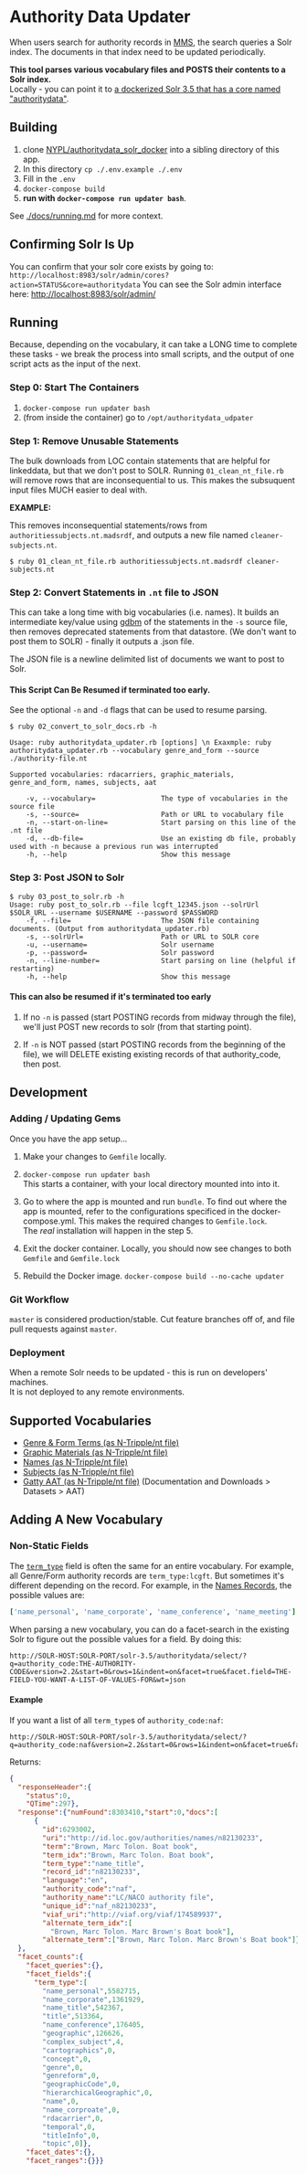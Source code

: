 # Authority Data Updater

When users search for authority records in [MMS](https://github.com/nypl/mms), the
search queries a Solr index. The documents in that index need to be updated periodically.

**This tool parses various vocabulary files and POSTS their contents to a Solr index.**  
Locally - you can point it to [a dockerized Solr 3.5 that has a core named "authoritydata"](https://github.com/NYPL/authoritydata_solr_docker).

## Building

1.  clone [NYPL/authoritydata_solr_docker](https://github.com/NYPL/authoritydata_solr_docker) into a sibling directory of this app.
2.  In this directory `cp ./.env.example ./.env`
3.  Fill in the `.env`
4.  `docker-compose build`
5.  **run with `docker-compose run updater bash`**.

See [./docs/running.md](running.md) for more context.

## Confirming Solr Is Up

You can confirm that your solr core exists by going to: `http://localhost:8983/solr/admin/cores?action=STATUS&core=authoritydata`
You can see the Solr admin interface here: <http://localhost:8983/solr/admin/>

## Running

Because, depending on the vocabulary, it can take a LONG time to complete these tasks -
we break the process into small scripts, and the output of one script acts as
the input of the next.

### Step 0: Start The Containers

1.  `docker-compose run updater bash`
2.  (from inside the container) go to `/opt/authoritydata_udpater`

### Step 1: Remove Unusable Statements

The bulk downloads from LOC contain statements that are helpful for linkeddata, but that we don't post to SOLR.
Running `01_clean_nt_file.rb` will remove rows that are inconsequential to us.
This makes the subsuquent input files MUCH easier to deal with.

**EXAMPLE:**

This removes inconsequential statements/rows from `authoritiessubjects.nt.madsrdf`,
and outputs a new file named `cleaner-subjects.nt`.

    $ ruby 01_clean_nt_file.rb authoritiessubjects.nt.madsrdf cleaner-subjects.nt

### Step 2: Convert Statements in `.nt` file to JSON

This can take a long time with big vocabularies (i.e. names).
It builds an intermediate key/value using [gdbm](https://ruby-doc.org/stdlib-2.5.3/libdoc/gdbm/rdoc/GDBM.html) of
the statements in the `-s` source file, then removes deprecated statements from that datastore.
(We don't want to post them to SOLR) - finally it outputs a .json file.

The JSON file is a newline delimited list of documents we want to post to Solr.

#### This Script Can Be Resumed if terminated too early.

See the optional `-n` and `-d` flags that can be used to resume parsing.

    $ ruby 02_convert_to_solr_docs.rb -h

    Usage: ruby authoritydata_updater.rb [options] \n Exaxmple: ruby authoritydata_updater.rb --vocabulary genre_and_form --source ./authority-file.nt

    Supported vocabularies: rdacarriers, graphic_materials, genre_and_form, names, subjects, aat

        -v, --vocabulary=                The type of vocabularies in the source file
        -s, --source=                    Path or URL to vocabulary file
        -n, --start-on-line=             Start parsing on this line of the .nt file
        -d, --db-file=                   Use an existing db file, probably used with -n because a previous run was interrupted
        -h, --help                       Show this message

### Step 3: Post JSON to Solr

    $ ruby 03_post_to_solr.rb -h
    Usage: ruby post_to_solr.rb --file lcgft_12345.json --solrUrl $SOLR_URL --username $USERNAME --password $PASSWORD
        -f, --file=                      The JSON file containing documents. (Output from authoritydata_updater.rb)
        -s, --solrUrl=                   Path or URL to SOLR core
        -u, --username=                  Solr username
        -p, --password=                  Solr password
        -n, --line-number=               Start parsing on line (helpful if restarting)
        -h, --help                       Show this message

#### This can also be resumed if it's terminated too early

1.  If no `-n` is passed (start POSTING records from midway through the file), we'll just POST new records to solr (from that starting point).

2.  If `-n` is NOT passed (start POSTING records from the beginning of the file), we will DELETE existing existing
    records of that authority_code, then post.

## Development

### Adding / Updating Gems

Once you have the app setup...

1.  Make your changes to `Gemfile` locally.

2.  `docker-compose run updater bash`  
    This starts a container, with your local directory mounted into into it.

3.  Go to where the app is mounted and run `bundle`.
    To find out where the app is mounted, refer to the configurations specificed in the docker-compose.yml.
    This makes the required changes to `Gemfile.lock`.  
    The _real_ installation will happen in the step 5.

4.  Exit the docker container. Locally, you should now see changes to both `Gemfile` and `Gemfile.lock`

5.  Rebuild the Docker image.
    `docker-compose build --no-cache updater`

### Git Workflow

`master` is considered production/stable.
Cut feature branches off of, and file pull requests against `master`.

### Deployment

When a remote Solr needs to be updated - this is run on developers' machines.  
It is not deployed to any remote environments.

## Supported Vocabularies

-   [Genre & Form Terms (as N-Tripple/nt file)](http://id.loc.gov/static/data/downloads/authoritiesgenreForms.nt.madsrdf.zip)
-   [Graphic Materials (as N-Tripple/nt file)](http://id.loc.gov/static/data/downloads/vocabularygraphicMaterials.nt.both.zip)
-   [Names (as N-Tripple/nt file)](http://id.loc.gov/authorities/names.nt)
-   [Subjects (as N-Tripple/nt file)](http://id.loc.gov/static/data/downloads/authoritiessubjects.nt.madsrdf.zip)
-   [Gatty AAT (as N-Tripple/nt file)](http://vocab.getty.edu/) (Documentation and Downloads > Datasets > AAT)

## Adding A New Vocabulary

### Non-Static Fields

The [`term_type`](https://github.com/NYPL/authoritydata_solr_docker/blob/master/solr/conf/schema.xml#L69) field is often the same for an entire
vocabulary.  For example, all Genre/Form authority records are `term_type:lcgft`. But sometimes it's different depending on the record.
For example, in the [Names Records](http://id.loc.gov/authorities/names.html), the possible values are:

```ruby
['name_personal', 'name_corporate', 'name_conference', 'name_meeting']
```

When parsing a new vocabulary, you can do a facet-search in the existing Solr to figure out the possible values for a field.
By doing this:

    http://SOLR-HOST:SOLR-PORT/solr-3.5/authoritydata/select/?q=authority_code:THE-AUTHORITY-CODE&version=2.2&start=0&rows=1&indent=on&facet=true&facet.field=THE-FIELD-YOU-WANT-A-LIST-OF-VALUES-FOR&wt=json

#### Example

If you want a list of all `term_type`s of `authority_code:naf`:

    http://SOLR-HOST:SOLR-PORT/solr-3.5/authoritydata/select/?q=authority_code:naf&version=2.2&start=0&rows=1&indent=on&facet=true&facet.field=term_type&wt=json

Returns:

```json
{
  "responseHeader":{
    "status":0,
    "QTime":297},
  "response":{"numFound":8303410,"start":0,"docs":[
      {
        "id":6293002,
        "uri":"http://id.loc.gov/authorities/names/n82130233",
        "term":"Brown, Marc Tolon. Boat book",
        "term_idx":"Brown, Marc Tolon. Boat book",
        "term_type":"name_title",
        "record_id":"n82130233",
        "language":"en",
        "authority_code":"naf",
        "authority_name":"LC/NACO authority file",
        "unique_id":"naf_n82130233",
        "viaf_uri":"http://viaf.org/viaf/174589937",
        "alternate_term_idx":[
          "Brown, Marc Tolon. Marc Brown's Boat book"],
        "alternate_term":["Brown, Marc Tolon. Marc Brown's Boat book"]}]
  },
  "facet_counts":{
    "facet_queries":{},
    "facet_fields":{
      "term_type":[
        "name_personal",5582715,
        "name_corporate",1361929,
        "name_title",542367,
        "title",513364,
        "name_conference",176405,
        "geographic",126626,
        "complex_subject",4,
        "cartographics",0,
        "concept",0,
        "genre",0,
        "genreform",0,
        "geographicCode",0,
        "hierarchicalGeographic",0,
        "name",0,
        "name_corproate",0,
        "rdacarrier",0,
        "temporal",0,
        "titleInfo",0,
        "topic",0]},
    "facet_dates":{},
    "facet_ranges":{}}}
```
